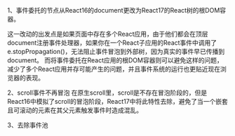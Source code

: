 1、事件委托的节点从React16的document更改为React17的React树的根DOM容器。

这一改动的出发点是如果页面中存在多个React应用，由于他们都会在顶层document注册事件处理器，如果你在一个React子应用的React事件中调用了e.stopPropagation()，无法阻止事件冒泡到外部树，因为真实的事件早已传播到document。
而将事件委托在React应用的根DOM容器则可以避免这样的问题，减少了多个React应用并存可能产生的问题，并且事件系统的运行也更贴近现在浏览器的表现。


2、scroll事件不再冒泡
在原生scroll里，scroll是不存在冒泡阶段的，但是React16中模拟了scroll的冒泡阶段，React17中将此特性去除，避免了当一个嵌套且可滚动的元素在其父元素触发事件时造成混乱。

3、去除事件池


